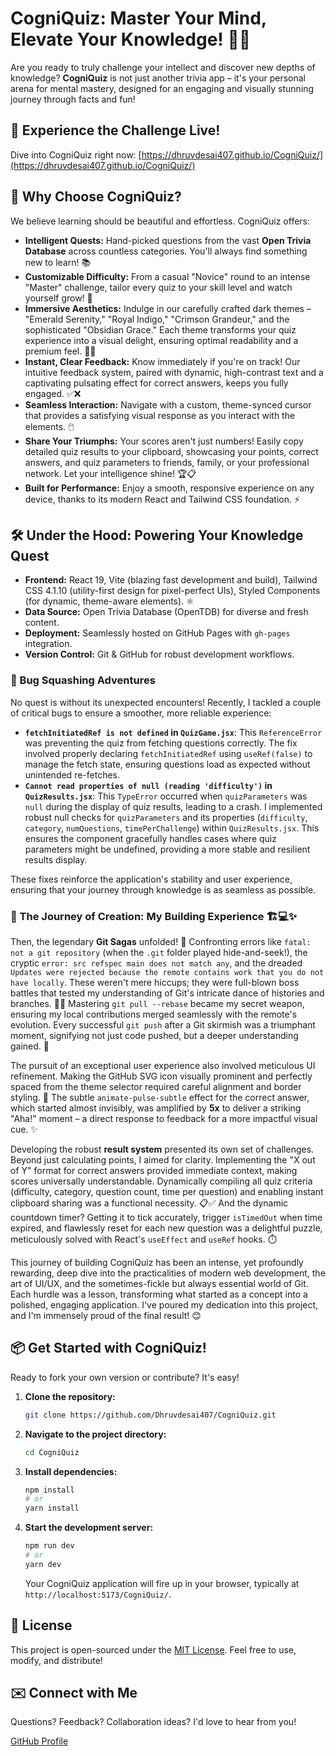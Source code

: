 # CogniQuiz: Master Your Mind, Elevate Your Knowledge! 🧠✨

Are you ready to truly challenge your intellect and discover new depths of knowledge? **CogniQuiz** is not just another trivia app – it's your personal arena for mental mastery, designed for an engaging and visually stunning journey through facts and fun!

## 🚀 Experience the Challenge Live!

Dive into CogniQuiz right now: [https://dhruvdesai407.github.io/CogniQuiz/](https://dhruvdesai407.github.io/CogniQuiz/)

## 🎯 Why Choose CogniQuiz?

We believe learning should be beautiful and effortless. CogniQuiz offers:

* **Intelligent Quests:** Hand-picked questions from the vast **Open Trivia Database** across countless categories. You'll always find something new to learn! 📚
* **Customizable Difficulty:** From a casual "Novice" round to an intense "Master" challenge, tailor every quiz to your skill level and watch yourself grow! 💪
* **Immersive Aesthetics:** Indulge in our carefully crafted dark themes – "Emerald Serenity," "Royal Indigo," "Crimson Grandeur," and the sophisticated "Obsidian Grace." Each theme transforms your quiz experience into a visual delight, ensuring optimal readability and a premium feel. 🎨✨
* **Instant, Clear Feedback:** Know immediately if you're on track! Our intuitive feedback system, paired with dynamic, high-contrast text and a captivating pulsating effect for correct answers, keeps you fully engaged. ✅❌
* **Seamless Interaction:** Navigate with a custom, theme-synced cursor that provides a satisfying visual response as you interact with the elements. 🖱️
* **Share Your Triumphs:** Your scores aren't just numbers! Easily copy detailed quiz results to your clipboard, showcasing your points, correct answers, and quiz parameters to friends, family, or your professional network. Let your intelligence shine! 🏆📋
* **Built for Performance:** Enjoy a smooth, responsive experience on any device, thanks to its modern React and Tailwind CSS foundation. ⚡

## 🛠️ Under the Hood: Powering Your Knowledge Quest

* **Frontend:** React 19, Vite (blazing fast development and build), Tailwind CSS 4.1.10 (utility-first design for pixel-perfect UIs), Styled Components (for dynamic, theme-aware elements). ⚛️
* **Data Source:** Open Trivia Database (OpenTDB) for diverse and fresh content.
* **Deployment:** Seamlessly hosted on GitHub Pages with `gh-pages` integration.
* **Version Control:** Git & GitHub for robust development workflows.

### 🐛 Bug Squashing Adventures

No quest is without its unexpected encounters! Recently, I tackled a couple of critical bugs to ensure a smoother, more reliable experience:

*   **`fetchInitiatedRef is not defined` in `QuizGame.jsx`**: This `ReferenceError` was preventing the quiz from fetching questions correctly. The fix involved properly declaring `fetchInitiatedRef` using `useRef(false)` to manage the fetch state, ensuring questions load as expected without unintended re-fetches.
*   **`Cannot read properties of null (reading 'difficulty')` in `QuizResults.jsx`**: This `TypeError` occurred when `quizParameters` was `null` during the display of quiz results, leading to a crash. I implemented robust null checks for `quizParameters` and its properties (`difficulty`, `category`, `numQuestions`, `timePerChallenge`) within `QuizResults.jsx`. This ensures the component gracefully handles cases where quiz parameters might be undefined, providing a more stable and resilient results display.

These fixes reinforce the application's stability and user experience, ensuring that your journey through knowledge is as seamless as possible.

### 🚧 The Journey of Creation: My Building Experience 🏗️💻✨

Then, the legendary **Git Sagas** unfolded! 📜 Confronting errors like `fatal: not a git repository` (when the `.git` folder played hide-and-seek!), the cryptic `error: src refspec main does not match any`, and the dreaded `Updates were rejected because the remote contains work that you do not have locally`. These weren't mere hiccups; they were full-blown boss battles that tested my understanding of Git's intricate dance of histories and branches. 😵‍💫 Mastering `git pull --rebase` became my secret weapon, ensuring my local contributions merged seamlessly with the remote's evolution. Every successful `git push` after a Git skirmish was a triumphant moment, signifying not just code pushed, but a deeper understanding gained. 💪

The pursuit of an exceptional user experience also involved meticulous UI refinement. Making the GitHub SVG icon visually prominent and perfectly spaced from the theme selector required careful alignment and border styling. 📐 The subtle `animate-pulse-subtle` effect for the correct answer, which started almost invisibly, was amplified by **5x** to deliver a striking "Aha!" moment – a direct response to feedback for a more impactful visual cue. ✨

Developing the robust **result system** presented its own set of challenges. Beyond just calculating points, I aimed for clarity. Implementing the "X out of Y" format for correct answers provided immediate context, making scores universally understandable. Dynamically compiling all quiz criteria (difficulty, category, question count, time per question) and enabling instant clipboard sharing was a functional necessity. 📋✅ And the dynamic countdown timer? Getting it to tick accurately, trigger `isTimedOut` when time expired, and flawlessly reset for each new question was a delightful puzzle, meticulously solved with React's `useEffect` and `useRef` hooks. ⏱️

This journey of building CogniQuiz has been an intense, yet profoundly rewarding, deep dive into the practicalities of modern web development, the art of UI/UX, and the sometimes-fickle but always essential world of Git. Each hurdle was a lesson, transforming what started as a concept into a polished, engaging application. I've poured my dedication into this project, and I'm immensely proud of the final result! 😊

## 📦 Get Started with CogniQuiz!

Ready to fork your own version or contribute? It's easy!

1.  **Clone the repository:**
    ```bash
    git clone https://github.com/Dhruvdesai407/CogniQuiz.git
    ```
2.  **Navigate to the project directory:**
    ```bash
    cd CogniQuiz
    ```
3.  **Install dependencies:**
    ```bash
    npm install
    # or
    yarn install
    ```
4.  **Start the development server:**
    ```bash
    npm run dev
    # or
    yarn dev
    ```
    Your CogniQuiz application will fire up in your browser, typically at `http://localhost:5173/CogniQuiz/`.

## 📜 License

This project is open-sourced under the [MIT License](LICENSE.md). Feel free to use, modify, and distribute!

## ✉️ Connect with Me

Questions? Feedback? Collaboration ideas? I'd love to hear from you!

[GitHub Profile](https://github.com/Dhruvdesai407)
